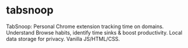 # tabsnoop
TabSnoop: Personal Chrome extension tracking time on domains. Understand Browse habits, identify time sinks &amp; boost productivity. Local data storage for privacy. Vanilla JS/HTML/CSS.
